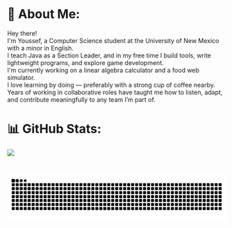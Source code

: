 # 💫 About Me:
Hey there!<br>I'm Youssef, a Computer Science student at the University of New Mexico with a minor in English.<br>I teach Java as a Section Leader, and in my free time I build tools, write lightweight programs, and explore game development.<br>I'm currently working on a linear algebra calculator and a food web simulator.<br>I love learning by doing — preferably with a strong cup of coffee nearby.<br>Years of working in collaborative roles have taught me how to listen, adapt, and contribute meaningfully to any team I’m part of.

# 📊 GitHub Stats:
![](https://github-readme-stats.vercel.app/api/top-langs/?username=CatchSyntaxTerror&theme=dark&hide_border=false&include_all_commits=false&count_private=false&layout=compact)

###

<br clear="both">

<img src="https://raw.githubusercontent.com/CatchSyntaxTerror/CatchSyntaxTerror/output/snake.svg" alt="Snake animation" />

###

<!-- Proudly created with GPRM ( https://gprm.itsvg.in ) -->
